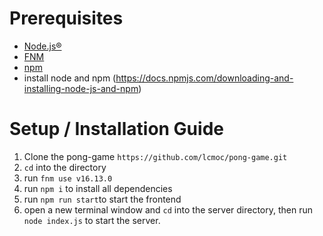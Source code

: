 # Prerequisites

- [Node.js®](https://nodejs.org/en/)
- [FNM](https://github.com/Schniz/fnm)
- [npm](hhttps://www.npmjs.com/)
- install node and npm (https://docs.npmjs.com/downloading-and-installing-node-js-and-npm)

# Setup / Installation Guide

1. Clone the pong-game `https://github.com/lcmoc/pong-game.git`
2. `cd` into the directory
3. run `fnm use v16.13.0`
4. run `npm i` to install all dependencies
3. run `npm run start`to start the frontend
3. open a new terminal window and `cd` into the server directory, then run `node index.js` to start the server.